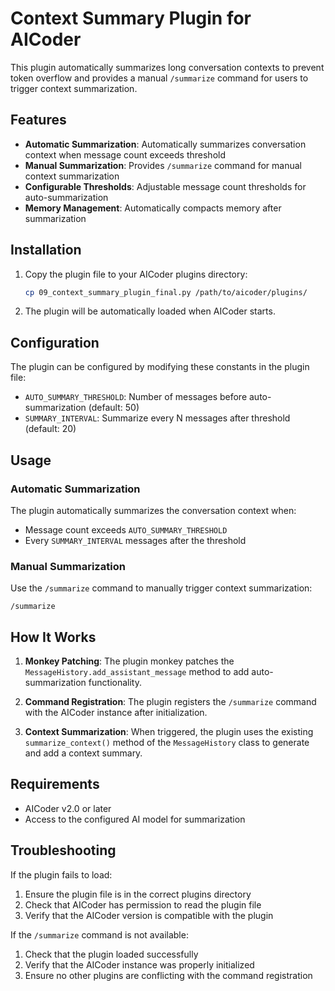 # Context Summary Plugin for AICoder

This plugin automatically summarizes long conversation contexts to prevent token overflow and provides a manual `/summarize` command for users to trigger context summarization.

## Features

- **Automatic Summarization**: Automatically summarizes conversation context when message count exceeds threshold
- **Manual Summarization**: Provides `/summarize` command for manual context summarization
- **Configurable Thresholds**: Adjustable message count thresholds for auto-summarization
- **Memory Management**: Automatically compacts memory after summarization

## Installation

1. Copy the plugin file to your AICoder plugins directory:
   ```bash
   cp 09_context_summary_plugin_final.py /path/to/aicoder/plugins/
   ```

2. The plugin will be automatically loaded when AICoder starts.

## Configuration

The plugin can be configured by modifying these constants in the plugin file:

- `AUTO_SUMMARY_THRESHOLD`: Number of messages before auto-summarization (default: 50)
- `SUMMARY_INTERVAL`: Summarize every N messages after threshold (default: 20)

## Usage

### Automatic Summarization

The plugin automatically summarizes the conversation context when:
- Message count exceeds `AUTO_SUMMARY_THRESHOLD`
- Every `SUMMARY_INTERVAL` messages after the threshold

### Manual Summarization

Use the `/summarize` command to manually trigger context summarization:
```
/summarize
```

## How It Works

1. **Monkey Patching**: The plugin monkey patches the `MessageHistory.add_assistant_message` method to add auto-summarization functionality.

2. **Command Registration**: The plugin registers the `/summarize` command with the AICoder instance after initialization.

3. **Context Summarization**: When triggered, the plugin uses the existing `summarize_context()` method of the `MessageHistory` class to generate and add a context summary.

## Requirements

- AICoder v2.0 or later
- Access to the configured AI model for summarization

## Troubleshooting

If the plugin fails to load:
1. Ensure the plugin file is in the correct plugins directory
2. Check that AICoder has permission to read the plugin file
3. Verify that the AICoder version is compatible with the plugin

If the `/summarize` command is not available:
1. Check that the plugin loaded successfully
2. Verify that the AICoder instance was properly initialized
3. Ensure no other plugins are conflicting with the command registration